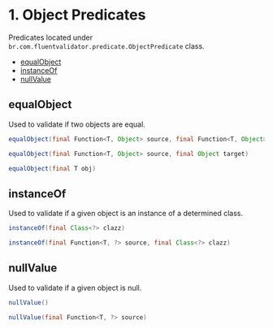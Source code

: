 # 1. Object Predicates
Predicates located under `br.com.fluentvalidator.predicate.ObjectPredicate` class.

+ [equalObject](#equalObject)
+ [instanceOf](#instanceOf)
+ [nullValue](#nullValue)

## equalObject
Used to validate if two objects are equal.

```java
equalObject(final Function<T, Object> source, final Function<T, Object> target)
```

```java
equalObject(final Function<T, Object> source, final Object target)
```

```java
equalObject(final T obj)
```


## instanceOf
Used to validate if a given object is an instance of a determined class.

```java
instanceOf(final Class<?> clazz)
```

```java
instanceOf(final Function<T, ?> source, final Class<?> clazz)
```


## nullValue
Used to validate if a given object is null.

```java
nullValue()
```

```java
nullValue(final Function<T, ?> source)
```
